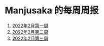 # Manjusaka 的每周周报

1. [2022年2月第一周](/weekly/2022-02-week1.html)
2. [2022年2月第二周](/weekly/2022-02-week2.html)
3. [2022年2月第三周](/weekly/2022-02-week3.html)
